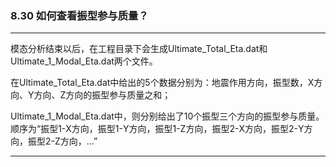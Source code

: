 ﻿### 8.30  如何查看振型参与质量？---
模态分析结束以后，在工程目录下会生成Ultimate_Total_Eta.dat和Ultimate_1_Modal_Eta.dat两个文件。在Ultimate_Total_Eta.dat中给出的5个数据分别为：地震作用方向，振型数，X方向、Y方向、Z方向的振型参与质量之和；Ultimate_1_Modal_Eta.dat中，则分别给出了10个振型三个方向的振型参与质量。顺序为“振型1-X方向，振型1-Y方向，振型1-Z方向，振型2-X方向，振型2-Y方向，振型2-Z方向，…”    ---
